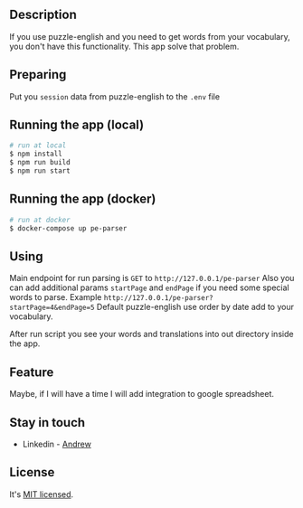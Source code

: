## Description

If you use puzzle-english and you need to get words from your vocabulary, you don't have this functionality.
This app solve that problem.

## Preparing
Put you ```session``` data from puzzle-english to the ```.env``` file

## Running the app (local)

```bash
# run at local
$ npm install
$ npm run build
$ npm run start
```

## Running the app (docker)

```bash
# run at docker
$ docker-compose up pe-parser
```

## Using

Main endpoint for run parsing is `GET` to ```http://127.0.0.1/pe-parser```
Also you can add additional params ```startPage``` and ```endPage``` if you need some special words to parse.
Example ```http://127.0.0.1/pe-parser?startPage=4&endPage=5```
Default puzzle-english use order by date add to your vocabulary.

After run script you see your words and translations into out directory inside the app.

## Feature
Maybe, if I will have a time I will add integration to google spreadsheet.

## Stay in touch

- Linkedin - [Andrew](https://www.linkedin.com/in/andrey-lutogin-b03849182/)

## License

It's [MIT licensed](LICENSE).
